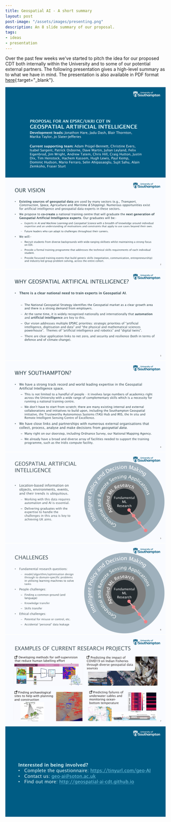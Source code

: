 ```yaml
---
title: Geospatial AI - A short summary
layout: post
post-image: "/assets/images/presenting.png"
description: An 8 slide summary of our proposal.
tags:
- ideas
- presentation
---
```


Over the past few weeks we've started to pitch the idea for our proposed CDT both internally within the University and to some of our potential external partners. The following presentation gives a high-level summary as to what we have in mind. The presentation is also available in PDF format [here](/GeospatialAICDT.pdf){:target="_blank"}.

<!-- <object data="/GeospatialAICDT.pdf" type="application/pdf" width="100%" height="575px">
    <embed src="/GeospatialAICDT.pdf">
        <p>This browser does not support PDFs. Please download the PDF to view it: <a href="/GeospatialAICDT.pdf">Download PDF</a>.</p>
    </embed>
</object> -->

<div class="your-class">
  <div><img src="/assets/images/overview-slides/slide-1.png"/></div>
  <div><img src="/assets/images/overview-slides/slide-2.png"/></div>
  <div><img src="/assets/images/overview-slides/slide-3.png"/></div>
  <div><img src="/assets/images/overview-slides/slide-4.png"/></div>
  <div><img src="/assets/images/overview-slides/slide-5.png"/></div>
  <div><img src="/assets/images/overview-slides/slide-6.png"/></div>
  <div><img src="/assets/images/overview-slides/slide-7.png"/></div>
  <div><img src="/assets/images/overview-slides/slide-8.png"/></div>
</div>

<script type="text/javascript" src="//code.jquery.com/jquery-1.11.0.min.js"></script>
<script type="text/javascript" src="//code.jquery.com/jquery-migrate-1.2.1.min.js"></script>
<script type="text/javascript" src="//cdn.jsdelivr.net/npm/slick-carousel@1.8.1/slick/slick.min.js"></script>

<script type="text/javascript">
    $(document).ready(function(){
      $('.your-class').slick({
        dots: true,
        infinite: true,
        speed: 350,
        fade: true,
        cssEase: 'linear'
      });
    });
  </script>
